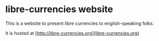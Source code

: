 # libre-currencies website

This is a website to present libre currencies to english-speaking folks.

It is hosted at [http://libre-currencies.org](libre-currencies.org)
